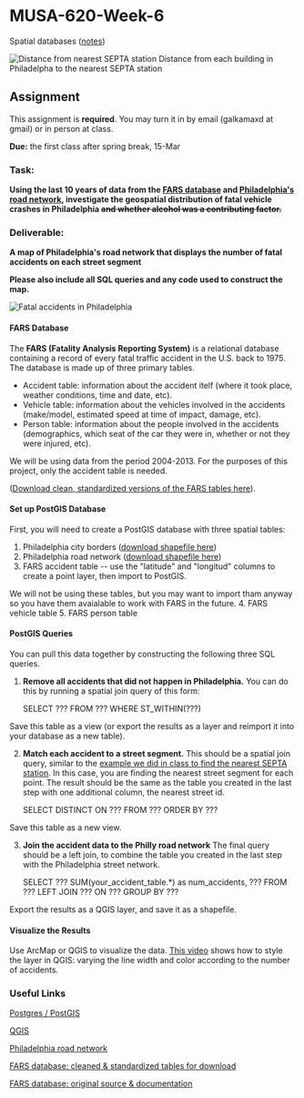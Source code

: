 # MUSA-620-Week-6

Spatial databases ([notes](https://github.com/MUSA-620-Fall-2017/MUSA-620-Week-6/blob/master/week-6-spatial-databases.pptx))

![Distance from nearest SEPTA station](https://blueshift.io/distance-from-septa.png "Distance from nearest SEPTA station")
Distance from each building in Philadelpha to the nearest SEPTA station



## Assignment

This assignment is **required**. You may turn it in by email (galkamaxd at gmail) or in person at class.

**Due:** the first class after spring break, 15-Mar

### Task:

**Using the last 10 years of data from the [FARS database](https://www.nhtsa.gov/research-data/fatality-analysis-reporting-system-fars) and [Philadelphia's road network](https://www.opendataphilly.org/dataset/street-centerlines), investigate the geospatial distribution of fatal vehicle crashes in Philadelphia ~~and whether alcohol was a contributing factor.~~**


### Deliverable:

**A map of Philadelphia's road network that displays the number of fatal accidents on each street segment**

**Please also include all SQL queries and any code used to construct the map.**

![Fatal accidents in Philadelphia](https://blueshift.io/philly-accidents.png "Fatal accidents in Philadelphia")

#### FARS Database

The **FARS (Fatality Analysis Reporting System)** is a relational database containing a record of every fatal traffic accident in the U.S. back to 1975. The database is made up of three primary tables.
- Accident table: information about the accident itelf (where it took place, weather conditions, time and date, etc).
- Vehicle table: information about the vehicles involved in the accidents (make/model, estimated speed at time of impact, damage, etc).
- Person table:  information about the people involved in the accidents (demographics, which seat of the car they were in, whether or not they were injured, etc).

We will be using data from the period 2004-2013. For the purposes of this project, only the accident table is needed.

([Download clean, standardized versions of the FARS tables here](http://metrocosm.com/get-the-data/#accidents)).


#### Set up PostGIS Database

First, you will need to create a PostGIS database with three spatial tables:
1. Philadelphia city borders ([download shapefile here](https://github.com/MUSA-620-Fall-2017/MUSA-620-Week-6/blob/master/philadelphia_borders.zip))
2. Philadelphia road network ([download shapefile here](https://www.opendataphilly.org/dataset/street-centerlines))
3. FARS accident table -- use the "latitude" and "longitud" columns to create a point layer, then import to PostGIS.

We will not be using these tables, but you may want to import tham anyway so you have them avaialable to work with FARS in the future.
4. FARS vehicle table
5. FARS person table


#### PostGIS Queries

You can pull this data together by constructing the following three SQL queries.

1. **Remove all accidents that did not happen in Philadelphia.** You can do this by running a spatial join query of this form:

    SELECT ???
    FROM ???
    WHERE ST_WITHIN(???)

  Save this table as a view (or export the results as a layer and reimport it into your database as a new table).

2. **Match each accident to a street segment.** This should be a spatial join query, similar to the [example we did in class to find the nearest SEPTA station](https://github.com/MUSA-620-Fall-2017/MUSA-620-Week-7/blob/master/README.md). In this case, you are finding the nearest street segment for each point. The result should be the same as the table you created in the last step with one additional column, the nearest street id.

    SELECT DISTINCT ON ???
    FROM ???
    ORDER BY ???

  Save this table as a new view.

3. **Join the accident data to the Philly road network** The final query should be a left join, to combine the table you created in the last step with the Philadelphia street network. 

    SELECT ??? SUM(your_accident_table.&#42;) as num_accidents, ???
    FROM ???
    LEFT JOIN ???
    ON ???
    GROUP BY ???

  Export the results as a QGIS layer, and save it as a shapefile.


#### Visualize the Results

Use ArcMap or QGIS to visualize the data. [This video](https://www.youtube.com/watch?v=wpracFy4rVE) shows how to style the layer in QGIS: varying the line width and color according to the number of accidents. 


### Useful Links

[Postgres / PostGIS](https://www.enterprisedb.com/software-downloads-postgres)

[QGIS](http://www.qgis.org/en/site/)

[Philadelphia road network](https://www.opendataphilly.org/dataset/street-centerlines)

[FARS database: cleaned & standardized tables for download](http://metrocosm.com/get-the-data/#accidents)

[FARS database: original source & documentation](https://www.nhtsa.gov/research-data/fatality-analysis-reporting-system-fars)





